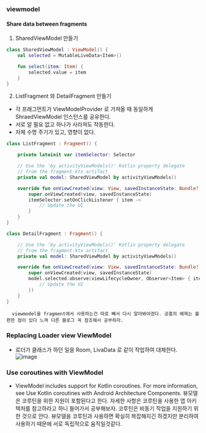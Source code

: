 ### viewmodel
#### Share data between fragments
1. SharedViewModel 만들기
```kotlin
class SharedViewModel : ViewModel() {
    val selected = MutableLiveData<Item>()

    fun select(item: Item) {
        selected.value = item
    }
}
```
2. ListFragment 와 DetailFragment 만들기
  - 각 프래그먼트가 ViewModelProvider 로 가져올 때 동일하게 ShraedViewModel 인스턴스를 공유한다.
  - 서로 알 필요 없고 하나가 사라져도 작동한다.
  - 자체 수명 주기가 있고, 영향이 없다. 
```kotlin
class ListFragment : Fragment() {

    private lateinit var itemSelector: Selector

    // Use the 'by activityViewModels()' Kotlin property delegate
    // from the fragment-ktx artifact
    private val model: SharedViewModel by activityViewModels()

    override fun onViewCreated(view: View, savedInstanceState: Bundle?) {
        super.onViewCreated(view, savedInstanceState)
        itemSelector.setOnClickListener { item ->
            // Update the UI
        }
    }
}

class DetailFragment : Fragment() {

    // Use the 'by activityViewModels()' Kotlin property delegate
    // from the fragment-ktx artifact
    private val model: SharedViewModel by activityViewModels()

    override fun onViewCreated(view: View, savedInstanceState: Bundle?) {
        super.onViewCreated(view, savedInstanceState)
        model.selected.observe(viewLifecycleOwner, Observer<Item> { item ->
            // Update the UI
        })
    }
}
```
      viewmodel을 fragment에서 사용하는건 따로 빼서 다시 알아봐야겠다. 공홈의 예제는 불편한 점이 있다 느껴 다른 블로그 꼭 참조해서 공부하자.

### Replacing Loader view ViewModel
- 로더가 클래스가 하던 일을 Room, LivaData 로 같이 작업하여 대체한다.
![image](https://user-images.githubusercontent.com/84521065/160222894-6a3dbed8-c991-485b-9cdc-ee98ec62513a.png)

### Use coroutines with ViewModel
 - ViewModel includes support for Kotlin coroutines. For more information, see Use Kotlin coroutines with Android Architecture Components.
 뷰모델은 코루틴을 위한 지원이 포함된다고 한다. 자세한 사항은 코루틴을 사용한 앱 아키텍처를 참고하라고 하니 들어가서 공부해보자.
 코루틴은 비동기 작업을 지원하기 위한 것으로 안다. 뷰모델을 코루틴과 사용하면 확실히 복잡해지긴 하겠지만 분리하여 사용하기 때문에 서로 독립적으로 움직일것같다.
 
